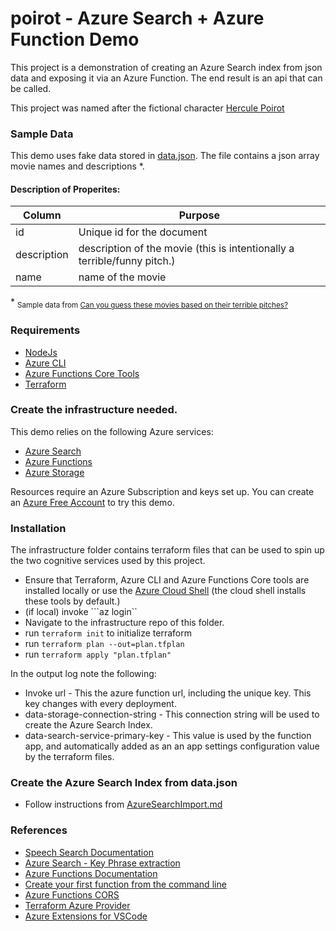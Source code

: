 # poirot - Azure Search + Azure Function Demo

This project is a demonstration of creating an Azure Search index from json data and exposing it via an Azure Function. The end result is an api that can be called.

This project was named after the fictional character [Hercule Poirot](https://en.wikipedia.org/wiki/Hercule_Poirot)

### Sample Data
This demo uses fake data stored in [data.json](./data.json). The file contains a json array movie names and descriptions *.

#### Description of Properites:
|Column              | Purpose                                                                            |
|--------------------|------------------------------------------------------------------------------------|
| id                 | Unique id for the document                                                         |
| description        | description of the movie (this is intentionally a terrible/funny pitch.)           |
| name               | name of the movie                                                                  |

\* <sub>Sample data from [Can you guess these movies based on their terrible pitches?](https://www.abc.net.au/news/2017-02-20/can-you-guess-these-movies-based-on-bad-pitches/8277862)</sub>

### Requirements
* [NodeJs](https://nodejs.org/en/)
* [Azure CLI](https://docs.microsoft.com/en-us/cli/azure/install-azure-cli?view=azure-cli-latest)
* [Azure Functions Core Tools](https://docs.microsoft.com/en-us/azure/azure-functions/functions-run-local#v2)
* [Terraform](https://www.terraform.io/downloads.html) 

### Create the infrastructure needed.
This demo relies on the following Azure services:

* [Azure Search](https://docs.microsoft.com/en-us/azure/search/) 
* [Azure Functions](https://docs.microsoft.com/en-us/azure/azure-functions/)
* [Azure Storage](https://docs.microsoft.com/en-us/azure/storage/)

Resources require an Azure Subscription and keys set up. You can create an [Azure Free Account](https://azure.microsoft.com/en-us/free/) to try this demo.

### Installation
The infrastructure folder contains terraform files that can be used to spin up the two cognitive services used by this project. 

* Ensure that Terraform, Azure CLI and Azure Functions Core tools are installed locally or use the [Azure Cloud Shell](https://shell.azure.com) (the cloud shell installs these tools by default.)
* (if local) invoke ```az login``
* Navigate to the infrastructure repo of this folder.
* run ``` terraform init ``` to initialize terraform 
* run ``` terraform plan --out=plan.tfplan ``` 
* run ``` terraform apply "plan.tfplan" ```

In the output log note the following:

*  Invoke url - This the azure function url, including the unique key. This key changes with every deployment.
* data-storage-connection-string - This connection string will be used to create the Azure Search Index.
* data-search-service-primary-key - This value is used by the function app, and automatically added as an an app settings configuration value by the terraform files.

### Create the Azure Search Index from data.json
* Follow instructions from [AzureSearchImport.md](./AzureSearchImport.md)

### References

* [Speech Search Documentation](https://docs.microsoft.com/en-us/azure/search/)
* [Azure Search - Key Phrase extraction](https://docs.microsoft.com/en-us/azure/search/cognitive-search-skill-keyphrases)
* [Azure Functions Documentation](https://docs.microsoft.com/en-us/azure/azure-functions/)
* [Create your first function from the command line](https://docs.microsoft.com/en-us/azure/azure-functions/functions-create-first-azure-function-azure-cli)
* [Azure Functions CORS](https://docs.microsoft.com/en-us/azure/azure-functions/functions-how-to-use-azure-function-app-settings#cors)
* [Terraform Azure Provider](https://www.terraform.io/docs/providers/azurerm/index.html)
* [Azure Extensions for VSCode](https://code.visualstudio.com/docs/azure/extensions)


